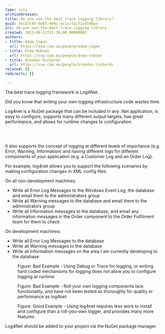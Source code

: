 ```yaml
---
type: rule
archivedreason: 
title: Do you use the best trace logging library?
guid: 5ecb7c85-0a65-494c-ac1a-51c71c4546aa
uri: do-you-use-the-best-trace-logging-library
created: 2013-09-11T21:38:08.0000000Z
authors:
- title: Adam Cogan
  url: https://ssw.com.au/people/adam-cogan
- title: Drew Robson
  url: https://ssw.com.au/people/drew-robson
- title: Brendan Richards
  url: https://ssw.com.au/people/brendan-richards
related: []
redirects: []

---
```



<p class="p1">The best trace logging framework is Log4Net.</p><p class="p1">Did you know that writing your own logging infrastructure code wastes time.</p><p class="p2">Log4net is a NuGet package that can be included in any .Net application, is easy to configure, supports many different output targets, has great performance, and allows for runtime changes to configuration.</p>
<br><excerpt class='endintro'></excerpt><br>
<p class="p1">It also supports the concept of logging at different levels of importance (e.g. Error, Warning, Information) and having different logs for different components of your application (e.g. a Customer Log and an Order Log).</p><p class="p1">For example, log4net allows you to support the following scenarios by making configuration changes in XML config files.</p><p class="p1">On all non-development machines&#58;</p><ul class="ul1"><li class="li2">Write all Error Log Messages to the Windows Event Log, the database and email them to the administrators group</li><li class="li2">Write all Warning messages to the database and email them to the administrators group</li><li class="li2">Write all Information messages to the database, and email any information messages in the Order component to the Order Fulfilment team for them to check</li></ul><p class="p3">On development machines&#58;</p><ul class="ul1"><li class="li2">Write all Error Log Messages to the database</li><li class="li2">Write all Warning messages to the database</li><li class="li2">Write all Information messages on the area I am currently developing to the database</li></ul><dl class="badImage"><dt><img src="/SoftwareDevelopment/RulesForErrorHandling/PublishingImages/trace-logging-bad.jpg" alt="" /></dt><dd>Figure&#58; Bad Example - Using Debug or Trace for logging, or writing hard coded mechanisms for logging does not allow you to configure logging at runtime</dd></dl><dl class="badImage"><dt><img src="/SoftwareDevelopment/RulesForErrorHandling/PublishingImages/trace-logging-bad-2.jpg" alt="" /></dt><dd>Figure&#58; Bad Example - Roll your own logging components lack functionality, and have not been tested as thoroughly for quality or performance as log4net</dd></dl><dl class="goodImage"><dt><img src="/SoftwareDevelopment/RulesForErrorHandling/PublishingImages/trace-logging-good.jpg" alt="" /></dt><dd>Figure&#58; Good Example - Using log4net requires less work to install and configure than a roll-you-own logger, and provides many more features</dd></dl>

<p>Log4Net should be added to your project via the NuGet package manager.</p>


